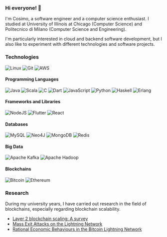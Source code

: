 ### Hi everyone! 👋

I'm Cosimo, a software engineer and a computer science enthusiast. I studied at University of Illinois at Chicago (Computer Science) and Politecnico di Milano (Computer Science and Engineering). 

I'm particularly interested in cloud and backend software development, but I also like to experiment with different technologies and software projects.

### Technologies

![Linux](https://img.shields.io/badge/Linux-FCC624?style=for-the-badge&logo=linux&logoColor=black)
![Git](https://img.shields.io/badge/git-%23F05033.svg?style=for-the-badge&logo=git&logoColor=white)
![AWS](https://img.shields.io/badge/AWS-%23FF9900.svg?style=for-the-badge&logo=amazon-aws&logoColor=white)

#### Programming Languages

![Java](https://img.shields.io/badge/java-%23ED8B00.svg?style=for-the-badge&logo=openjdk&logoColor=white)
![Scala](https://img.shields.io/badge/scala-%23DC322F.svg?style=for-the-badge&logo=scala&logoColor=white)
![C](https://img.shields.io/badge/c-%2300599C.svg?style=for-the-badge&logo=c&logoColor=white)
![Dart](https://img.shields.io/badge/dart-%230175C2.svg?style=for-the-badge&logo=dart&logoColor=white)
![JavaScript](https://img.shields.io/badge/javascript-%23323330.svg?style=for-the-badge&logo=javascript&logoColor=%23F7DF1E)
![Python](https://img.shields.io/badge/python-3670A0?style=for-the-badge&logo=python&logoColor=ffdd54)
![Haskell](https://img.shields.io/badge/Haskell-5e5086?style=for-the-badge&logo=haskell&logoColor=white)
![Erlang](https://img.shields.io/badge/Erlang-A90533?style=for-the-badge&logo=erlang&logoColor=white)

#### Frameworks and Libraries

![NodeJS](https://img.shields.io/badge/node.js-6DA55F?style=for-the-badge&logo=node.js&logoColor=white)
![Flutter](https://img.shields.io/badge/Flutter-%2302569B.svg?style=for-the-badge&logo=Flutter&logoColor=white)
![React](https://img.shields.io/badge/react-%2320232a.svg?style=for-the-badge&logo=react&logoColor=%2361DAFB)

#### Databases

![MySQL](https://img.shields.io/badge/mysql-%2300f.svg?style=for-the-badge&logo=mysql&logoColor=white)
![Neo4J](https://img.shields.io/badge/Neo4j-008CC1?style=for-the-badge&logo=neo4j&logoColor=white)
![MongoDB](https://img.shields.io/badge/MongoDB-%234ea94b.svg?style=for-the-badge&logo=mongodb&logoColor=white)
![Redis](https://img.shields.io/badge/redis-%23DD0031.svg?style=for-the-badge&logo=redis&logoColor=white)


#### Big Data

![Apache Kafka](https://img.shields.io/badge/Apache%20Kafka-000?style=for-the-badge&logo=apachekafka)
![Apache Hadoop](https://img.shields.io/badge/Apache%20Hadoop-66CCFF?style=for-the-badge&logo=apachehadoop&logoColor=black)

#### Blockchains

![Bitcoin](https://img.shields.io/badge/Bitcoin-F7931A?logo=bitcoin&logoColor=fff&style=for-the-badge)
![Ethereum](https://img.shields.io/badge/Ethereum-3C3C3D?logo=ethereum&logoColor=fff&style=for-the-badge)

### Research

During my university years, I have carried out research in the field of blockchains, especially regarding blockchain scalability.

- [Layer 2 blockchain scaling: A survey](https://arxiv.org/pdf/2107.10881.pdf)
- [Mass Exit Attacks on the Lightning Network](https://arxiv.org/pdf/2208.01908.pdf)
- [Rational Economic Behaviours in the Bitcoin Lightning Network](https://arxiv.org/pdf/2312.16496.pdf)



